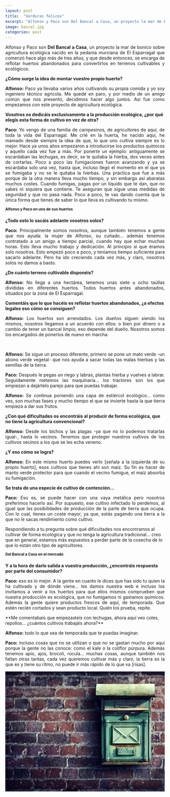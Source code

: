 ```yaml
---
layout: post
title:  "Verduras felices"
excerpt: "Alfonso y Paco son Del Bancal a Casa, un proyecto la mar de bonico sobre agricultura ecológica nacido en la pedanía murciana de El Esparragal que comenzó hace algo más de tres años, y que desde entonces, se encarga de reflotar huertos abandonados para convertirlos en terrenos cultivables y ecológicos."
image: bancal.jpg
categories: post
---
```

		
<p align="justify">Alfonso y Paco son <b>Del Bancal a Casa</b>, un proyecto la mar de bonico sobre agricultura ecológica nacido en la pedanía murciana de El Esparragal que comenzó hace algo más de tres años, y que desde entonces, se encarga de reflotar huertos abandonados para convertirlos en terrenos cultivables y ecológicos.</p>

**¿Cómo surge la idea de montar vuestro propio huerto?**

<p align="justify"><b>Alfonso:</b> Paco ya llevaba varios años cultivando su propia comida y yo soy ingeniero técnico agrícola. Me quedé en paro, y por medio de un amigo común que nos presentó, decidimos hacer algo juntos. Así fue como empezamos con este proyecto de agricultura ecológica.</p>

**Vosotros os dedicáis exclusivamente a la producción ecológica, ¿por qué elegís esta forma de cultivo en vez de otra?**

<p align="justify"><b>Paco:</b> Yo vengo de una familia de campesinos, de agricultores de aquí, de toda la vida del Esparragal. Me crié en la huerta, he nacido aquí, he mamado desde siempre la idea de que, lo que uno cultiva siempre es lo mejor. 
Hace ya unos años empezaron a introducirse los productos químicos y aquello cada vez fue a más. Por ponerte un ejemplo: antiguamente se escardaban las lechugas, es decir, se le quitaba la hierba, dos veces antes de cortarlas. Poco a poco las fumigaciones fueron avanzando y ya se escardaba solo una vez, hasta que, incluso llegó el momento en el que ya se fumigaba y no se le quitaba la hierbas. Una práctica que fue a más porque de la otra manera lleva mucho tiempo, y sin embargo así abaratas muchos costes. Cuando fumigas, pagas por un líquido que te dan, que no sabes ni siquiera que contiene. Te aseguran que sigue unas medidas de seguridad y que no pasa nada. Poco a poco, te vas dando cuenta que la única forma que tienes de saber lo que lleva es cultivando tu mismo.</p>

<span class="image left"><img src="{{ site.baseurl }}/assets/images/bancal/alfonsoypaco.jpg" alt="" /><sup><b>Alfonso y Paco en uno de sus huertos</b></sup></span>

**¿Todo esto lo sacáis adelante vosotros solos?**

<p align="justify"><b>Paco:</b> Principalmente somos nosotros, aunque también tenemos a gente que nos ayuda: la mujer de Alfonso, su cuñado… además  tenemos contratado a un amigo a tiempo parcial, cuando hay que echar muchas horas. Esto lleva mucho trabajo y dedicación.
Al principio si que éramos solo nosotros. Esto empezó poco a poco, y teníamos tiempo suficiente para sacarlo adelante. Pero ha ido creciendo cada vez más, y claro, nosotros solos no damos a basto.</p>

**¿De cuánto terreno cultivable disponéis?**

<p align="justify"><b>Alfonso:</b> No llega a una hectárea, tenemos unas siete u ocho taúllas divididas en diferentes huertos. Todos huertos antes abandonados, situados por la zona de El Esparragal.</p>

**Comentáis que lo que hacéis es reflotar huertos abandonados, ¿a efectos legales eso cómo se consiguen?**

<p align="justify"><b>Alfonso:</b> Los huertos son arrendados. Los dueños siguen siendo los mismos, nosotros llegamos a un acuerdo con ellos: o bien por dinero o a cambio de tener un bancal limpio, eso depende del dueño. Nosotros somos los encargados de ponerlos de nuevo en marcha.</p>

<span class="image right"><img src="{{ site.baseurl }}/assets/images/bancal/coliflor.jpg" alt="" /></span>

<p align="justify"><b>Alfonso:</b> Se sigue un proceso diferente, primero se pone un mato verde -un abono verde vegetal- que nos ayuda a sacar todas las malas hierbas y las semillas de la tierra.</p>

<p align="justify"><b>Paco:</b> Después le pegas un riego y labras, plantas hierba y vuelves a labrar. Seguidamente metemos las maquinaría... los tractores son los que empiezan a dejártelo parejo para que puedas trabajar.</p> 

<p align="justify"><b>Alfonso:</b> Se continua poniendo una capa de estiércol ecológico... como ves, son muchas fases y mucho tiempo el que se invierte hasta la que tierra empieza a dar sus frutos.</p>

**¿Con qué dificultades os encontráis al producir de forma ecológica, que no tiene la agricultura convencional?**

<p align="justify"><b>Alfonso:</b> Desde los bichos y las plagas -ya que no lo podemos tratarlas igual-, hasta lo vecinos. Tenemos que proteger nuestros cultivos de los cultivos vecinos a los que se les echa veneno.</p>

**¿Y eso cómo se logra?**

<p align="justify"><b>Alfonso:</b> En este mismo huerto puedes verlo [señala a la izquierda de su propio huerto], esos cultivos que tienes ahí son maíz. Su fin es hacer de manto verde protector para que cuando el vecino fumigue, el maíz absorba su fumigación.</p> 

**Se trata de una especie de cultivo de contención…**

<p align="justify"><b>Paco:</b> Eso es, se puede hacer con una vaya metálica pero nosotros preferimos hacerlo así. Por supuesto, ese cultivo infectado lo perdemos, al igual que las posibilidades de producción de la parte de tierra que ocupa. Con lo cual, tienes un coste mayor, ya que, estás pagando una tierra a la que no le sacas rendimiento como cultivo.

Respondiendo a tu pregunta sobre qué dificultades nos encontramos al cultivar de forma ecológica y que no tenga la agricultura tradicional... creo que en general, estamos más expuestos a perder parte de la cosecha de lo que lo están otro tipo de agricultores.</p>  

<span class="image left"><img src="{{ site.baseurl }}/assets/images/bancal/bancal1.jpg" alt="" /><sup><b>Del Bancal a Casa en el mercado</b></sup></span>

**Y a la hora de darle salida a vuestra producción, ¿encontráis respuesta por parte del consumidor?**

<p align="justify"><b>Paco:</b> eso es lo mejor. A la gente en cuanto le dices que has sido tu quien la ha cultivado y de dónde viene... les damos nuestra web e incluso los invitamos a venir a los huertos para que ellos mismos comprueben que nuestra producción es ecológica, que no fumigamos ni gastamos químicos. Además la gente quiere productos frescos de aquí, de temporada. Que estén recién cortados y sean producto local. Quién los prueba, repite.</p> 
**Me comentabais que empezasteis con lechugas, ahora aquí veo coles, repollos… ¿cuántos cultivos trabajáis ahora?**
<p align="justify"><b>Alfonso:</b> todo lo que sea de temporada que te puedas imaginar.</p> 
<p align="justify"><b>Paco:</b> incluso cosas que no se utilizan o que no se gastan mucho por aquí porque la gente no las conoce: como el kale o la coliflor púrpura. Además tenemos apio, ajos, brocolí, rúcula… muchas cosas, aunque también nos faltan otras tantas, cada vez queremos cultivar más y claro, la tierra es la que es y tiene su ritmo, no puede ir más rápido de lo que va [risas].</p> 

<span class="image object">
      <img src="assets/images/newsletter3.png" alt="" />
    </span>
